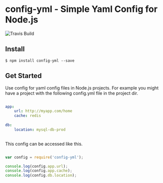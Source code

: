 # config-yml - Simple Yaml Config for Node.js

![Travis Build](https://travis-ci.org/Nordstrom/config.svg)

## Install
```
$ npm install config-yml --save
```

## Get Started

Use config for yaml config files in Node.js projects.  For example you might have a project with the following 
config.yml file in the project dir.

```yaml

app:
    url: http://myapp.com/home
    cache: redis
    
db:
    location: mysql-db-prod
    
```

This config can be accessed like this.

```javascript

var config = require('config-yml');

console.log(config.app.url);
console.log(config.app.cache);
console.log(config.db.location);

```    
    